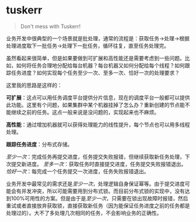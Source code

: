 # tuskerr

>Don't mess with Tuskerr!

业务开发中很典型的一个场景就是批处理，通常的流程是：获取任务->处理->根据处理进度取下一批任务->处理下一批任务，循环往复，直至任务处理完。

虽然看起来很简单，但是如果要做到可扩展和高性能还是需要考虑到一些问题。比如，如何将任务合理地分配给每台机器？每台机器又如何分配给每个线程？如何跟踪任务进度？如何实现每个任务至少一次、至多一次、恰好一次的处理要求？

这里我的思路是这样的：

**可扩展**：这点可以用任务调度平台提供分片信息，现在的调度平台一般都可以提供此功能。这里有个问题，如果集群中某个机器挂掉了怎么办？重新创建的节点能不能继续之前的任务。这点一般来说是没问题的，实现起来也不麻烦。

**高性能**：通过增加机器就可以获得处理能力的线性提升，每个节点也可以用多线程处理。

**跟踪任务进度**：分布式存储。

*至少一次*：完成任务再提交进度，任务提交失败报错，但继续获取新任务处理，下次提交新进度。
*至多一次*：获取任务时直接提交进度，任务提交失败报错退出。
*恰好一次*：每完成一个任务提交一次进度，任务失败报错退出。

业务开发中最常见的需求还是*至少一次*，处理逻辑自身保证幂等。由于提交进度可能会有并发冲突，所以可能需要用到分布式锁。而目前分布式锁的实现中，没有达到100%可用性的方案。但是由于是*至少一次*，只需要在锁出现故障时报错，然后重试或者直接放弃获取锁，直接获取新任务（因为能保证任务进度之前的任务都是处理过的）。大不了多处理几次相同的任务，不会影响业务的正确性。
